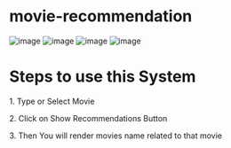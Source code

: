 # movie-recommendation
![image](https://user-images.githubusercontent.com/66711653/187526751-afd35b99-8afa-453d-84d2-583519f119f8.png)
![image](https://user-images.githubusercontent.com/66711653/187527571-7d5f109c-f02f-4f85-9b6a-70d9f0b9f20a.png)
![image](https://user-images.githubusercontent.com/66711653/187527650-1970c142-5e2f-48e2-a7ac-14789635d1de.png)
![image](https://user-images.githubusercontent.com/66711653/187527827-2eeeaaa0-5524-4056-b5ce-4672f23e9e17.png)
<h1>Steps to use this System</h1>
<p>1. Type or Select Movie</p>
<p>2. Click on Show Recommendations Button</p>
<p>3. Then You will render movies name related to that movie</p>

